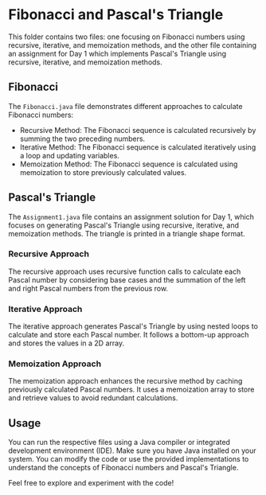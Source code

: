 # Fibonacci and Pascal's Triangle

This folder contains two files: one focusing on Fibonacci numbers using recursive, iterative, and memoization methods, and the other file containing an assignment for Day 1 which implements Pascal's Triangle using recursive, iterative, and memoization methods.

## Fibonacci

The `Fibonacci.java` file demonstrates different approaches to calculate Fibonacci numbers:

- Recursive Method: The Fibonacci sequence is calculated recursively by summing the two preceding numbers.
- Iterative Method: The Fibonacci sequence is calculated iteratively using a loop and updating variables.
- Memoization Method: The Fibonacci sequence is calculated using memoization to store previously calculated values.

## Pascal's Triangle

The `Assignment1.java` file contains an assignment solution for Day 1, which focuses on generating Pascal's Triangle using recursive, iterative, and memoization methods. The triangle is printed in a triangle shape format.

### Recursive Approach

The recursive approach uses recursive function calls to calculate each Pascal number by considering base cases and the summation of the left and right Pascal numbers from the previous row.

### Iterative Approach

The iterative approach generates Pascal's Triangle by using nested loops to calculate and store each Pascal number. It follows a bottom-up approach and stores the values in a 2D array.

### Memoization Approach

The memoization approach enhances the recursive method by caching previously calculated Pascal numbers. It uses a memoization array to store and retrieve values to avoid redundant calculations.

## Usage

You can run the respective files using a Java compiler or integrated development environment (IDE). Make sure you have Java installed on your system. You can modify the code or use the provided implementations to understand the concepts of Fibonacci numbers and Pascal's Triangle.

Feel free to explore and experiment with the code!

